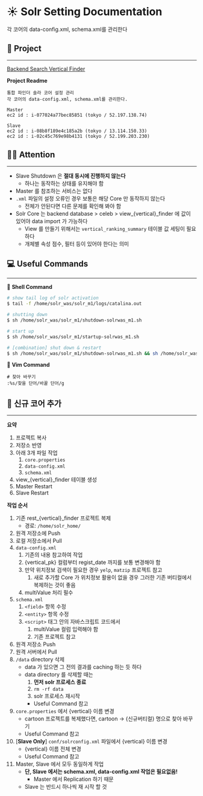 # ☀️ Solr Setting Documentation
각 코어의 data-config.xml, schema.xml를 관리한다


## 🚩 Project
---
[Backend Search Vertical Finder](http://devlab.celebtide.com:8081/dev/backend_search_vertical_finder)

**Project Readme**
```text
통합 파인더 솔라 코어 설정 관리
각 코어의 data-config.xml, schema.xml를 관리한다.

Master
ec2 id : i-077024a77bec85851 (tokyo / 52.197.138.74)

Slave
ec2 id : i-08b8f189e4c185a2b (tokyo / 13.114.150.33)
ec2 id : i-02c45c769e98b4131 (tokyo / 52.199.203.230)
```


## 🙅‍♀️ Attention
---
- Slave Shutdown 은 **절대 동시에 진행하지 않는다**
    - 하나는 동작하는 상태를 유지해야 함
- Master 를 참조하는 서비스는 없다
- `.xml` 파일의 설정 오류인 경우 보통은 해당 Core 만 동작하지 않는다
    - 전체가 안된다면 다른 문제를 확인해 봐야 함
- Solr Core 는 backend database > celeb > view_{vertical}_finder 에 값이 있어야 data import 가 가능하다
    - View 를 만들기 위해서는 `vertical_ranking_summary` 테이블 값 세팅이 필요하다
    - 개체별 속성 점수, 필터 등이 있어야 한다는 의미



## 💻 Useful Commands
---

🦐  **Shell Command**
```bash
# show tail log of solr activation
$ tail -f /home/solr_was/solr_m1/logs/catalina.out

# shutting down
$ sh /home/solr_was/solr_m1/shutdown-solrwas_m1.sh

# start up
$ sh /home/solr_was/solr_m1/startup-solrwas_m1.sh

# [combination] shut down & restart
$ sh /home/solr_was/solr_m1/shutdown-solrwas_m1.sh && sh /home/solr_was/solr_m1/startup-solrwas_m1.sh
```


📝  **Vim Command**
```
# 찾아 바꾸기
:%s/찾을 단어/바꿀 단어/g
```

## 🥑 신규 코어 추가
---

**요약**
1. 프로젝트 복사
2. 저장소 반영
3. 아래 3개 파일 작업
    1. `core.properties`
    2. `data-config.xml`
    3. `schema.xml`
4. view_{vertical}_finder 테이블 생성
5. Master Restart
6. Slave Restart


**작업 순서**
1. 기존 rest_{vertical}_finder 프로젝트 복제
    - 경로: `/home/solr_home/`
2. 원격 저장소에 Push
3. 로컬 저장소에서 Pull
4. `data-config.xml`
    1. 기존의 내용 참고하여 작업
    2. {vertical_pk} 컬럼부터 regist_date 까지를 보통 변경해야 함
    3. 만약 위치정보 검색이 필요한 경우 `yelp`, `matzip` 프로젝트 참고
        1. 새로 추가할 Core 가 위치정보 활용이 없을 경우 그러한 기존 버티컬에서 복제하는 것이 좋음
    4. multiValue 처리 필수
5. `schema.xml`
    1. `<field>` 항목 수정
    2. `<entity>` 항목 수정
    3. `<script>` 태그 안의 자바스크립트 코드에서
        1. multiValue 컬럼 입력해야 함
        2. 기존 프로젝트 참고
6. 원격 저장소 Push
7. 원격 서버에서 Pull
8. `/data` directory 삭제
    - data 가 있으면 그 전의 결과를 caching 하는 듯 하다
    - data directory 를 삭제할 때는
        1. **먼저 solr 프로세스 종료**
        2. `rm -rf data`
        3. solr 프로세스 재시작
        - Useful Command 참고
9. `core.properties` 에서 {vertical} 이름 변경
    - cartoon 프로젝트를 복제했다면, cartoon → {신규버티컬} 명으로 찾아 바꾸기
    - Useful Command 참고
10. [**Slave Only**] `conf/solrconfig.xml` 파일에서 {vertical} 이름 변경
    - {vertical} 이름 전체 변경
    - Useful Command 참고
11. Master, Slave 에서 모두 동일하게 작업
    - **단, Slave 에서는 schema.xml, data-config.xml 작업은 필요없음!**
        - Master 에서 Replication 하기 때문
    - Slave 는 반드시 하나씩 재 시작 할 것
